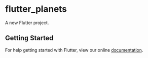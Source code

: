 # flutter_planets

A new Flutter project.

## Getting Started

For help getting started with Flutter, view our online
[documentation](https://flutter.io/).
